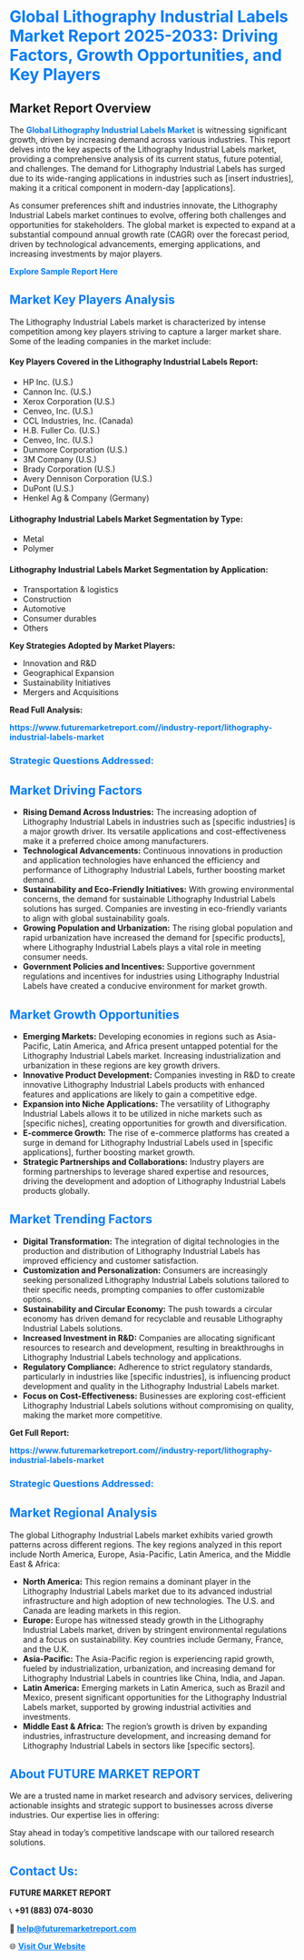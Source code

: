 <h1 style="color: #007BFF;">Global Lithography Industrial Labels Market Report 2025-2033: Driving Factors, Growth Opportunities, and Key Players</h1>

<section id="overview">
<h2>Market Report Overview</h2>
<p>The <a href="https://www.futuremarketreport.com//industry-report/lithography-industrial-labels-market" style="color: #007BFF; text-decoration: none;"><strong>Global Lithography Industrial Labels Market</strong></a> is witnessing significant growth, driven by increasing demand across various industries. This report delves into the key aspects of the Lithography Industrial Labels market, providing a comprehensive analysis of its current status, future potential, and challenges. The demand for Lithography Industrial Labels has surged due to its wide-ranging applications in industries such as [insert industries], making it a critical component in modern-day [applications].</p>
<p>As consumer preferences shift and industries innovate, the Lithography Industrial Labels market continues to evolve, offering both challenges and opportunities for stakeholders. The global market is expected to expand at a substantial compound annual growth rate (CAGR) over the forecast period, driven by technological advancements, emerging applications, and increasing investments by major players.</p>
</section>

<section id="overview">
<p><a href="https://www.futuremarketreport.com//request-sample/reportId=53131" style="color: #007BFF; text-decoration: none;"><strong>Explore Sample Report Here</strong></a></p>
</section>

<section id="key-players">
<h2 style="color: #007BFF;">Market Key Players Analysis</h2>
<p>The Lithography Industrial Labels market is characterized by intense competition among key players striving to capture a larger market share. Some of the leading companies in the market include:</p>
<h4>Key Players Covered in the Lithography Industrial Labels Report:</h4>
<ul><li>HP Inc. (U.S.)</li><li>Cannon Inc. (U.S.)</li><li>Xerox Corporation (U.S.)</li><li>Cenveo, Inc. (U.S.)</li><li>CCL Industries, Inc. (Canada)</li><li>H.B. Fuller Co. (U.S.)</li><li>Cenveo, Inc. (U.S.)</li><li>Dunmore Corporation (U.S.)</li><li>3M Company (U.S.)</li><li>Brady Corporation (U.S.)</li><li>Avery Dennison Corporation (U.S.)</li><li>DuPont (U.S.)</li><li>Henkel Ag &amp; Company (Germany)</li></ul>
<h4>Lithography Industrial Labels Market Segmentation by Type:</h4>
<ul><li>Metal</li><li>Polymer</li></ul>

<h4>Lithography Industrial Labels Market Segmentation by Application:</h4>
<ul><li>Transportation &amp; logistics</li><li>Construction</li><li>Automotive</li><li>Consumer durables</li><li>Others</li></ul>
<p><strong>Key Strategies Adopted by Market Players:</strong></p>
<ul>
<li>Innovation and R&D</li>
<li>Geographical Expansion</li>
<li>Sustainability Initiatives</li>
<li>Mergers and Acquisitions</li>
</ul>
</section>

<section>
<p><strong>Read Full Analysis: </strong></p><a href="https://www.futuremarketreport.com//industry-report/lithography-industrial-labels-market" style="color: #007BFF; text-decoration: none;"><strong>https://www.futuremarketreport.com//industry-report/lithography-industrial-labels-market</strong></a>
<h3 style="color: #007BFF;">Strategic Questions Addressed:</h3>
</section>

<section id="driving-factors">
<h2 style="color: #007BFF;">Market Driving Factors</h2>
<ul>
<li><strong>Rising Demand Across Industries:</strong> The increasing adoption of Lithography Industrial Labels in industries such as [specific industries] is a major growth driver. Its versatile applications and cost-effectiveness make it a preferred choice among manufacturers.</li>
<li><strong>Technological Advancements:</strong> Continuous innovations in production and application technologies have enhanced the efficiency and performance of Lithography Industrial Labels, further boosting market demand.</li>
<li><strong>Sustainability and Eco-Friendly Initiatives:</strong> With growing environmental concerns, the demand for sustainable Lithography Industrial Labels solutions has surged. Companies are investing in eco-friendly variants to align with global sustainability goals.</li>
<li><strong>Growing Population and Urbanization:</strong> The rising global population and rapid urbanization have increased the demand for [specific products], where Lithography Industrial Labels plays a vital role in meeting consumer needs.</li>
<li><strong>Government Policies and Incentives:</strong> Supportive government regulations and incentives for industries using Lithography Industrial Labels have created a conducive environment for market growth.</li>
</ul>
</section>

<section id="growth-opportunities">
<h2 style="color: #007BFF;">Market Growth Opportunities</h2>
<ul>
<li><strong>Emerging Markets:</strong> Developing economies in regions such as Asia-Pacific, Latin America, and Africa present untapped potential for the Lithography Industrial Labels market. Increasing industrialization and urbanization in these regions are key growth drivers.</li>
<li><strong>Innovative Product Development:</strong> Companies investing in R&D to create innovative Lithography Industrial Labels products with enhanced features and applications are likely to gain a competitive edge.</li>
<li><strong>Expansion into Niche Applications:</strong> The versatility of Lithography Industrial Labels allows it to be utilized in niche markets such as [specific niches], creating opportunities for growth and diversification.</li>
<li><strong>E-commerce Growth:</strong> The rise of e-commerce platforms has created a surge in demand for Lithography Industrial Labels used in [specific applications], further boosting market growth.</li>
<li><strong>Strategic Partnerships and Collaborations:</strong> Industry players are forming partnerships to leverage shared expertise and resources, driving the development and adoption of Lithography Industrial Labels products globally.</li>
</ul>
</section>

<section id="trending-factors">
<h2 style="color: #007BFF;">Market Trending Factors</h2>
<ul>
<li><strong>Digital Transformation:</strong> The integration of digital technologies in the production and distribution of Lithography Industrial Labels has improved efficiency and customer satisfaction.</li>
<li><strong>Customization and Personalization:</strong> Consumers are increasingly seeking personalized Lithography Industrial Labels solutions tailored to their specific needs, prompting companies to offer customizable options.</li>
<li><strong>Sustainability and Circular Economy:</strong> The push towards a circular economy has driven demand for recyclable and reusable Lithography Industrial Labels solutions.</li>
<li><strong>Increased Investment in R&D:</strong> Companies are allocating significant resources to research and development, resulting in breakthroughs in Lithography Industrial Labels technology and applications.</li>
<li><strong>Regulatory Compliance:</strong> Adherence to strict regulatory standards, particularly in industries like [specific industries], is influencing product development and quality in the Lithography Industrial Labels market.</li>
<li><strong>Focus on Cost-Effectiveness:</strong> Businesses are exploring cost-efficient Lithography Industrial Labels solutions without compromising on quality, making the market more competitive.</li>
</ul>
</section>

<section>
<p><strong>Get Full Report: </strong></p><a href="https://www.futuremarketreport.com//industry-report/lithography-industrial-labels-market" style="color: #007BFF; text-decoration: none;"><strong>https://www.futuremarketreport.com//industry-report/lithography-industrial-labels-market</strong></a>
<h3 style="color: #007BFF;">Strategic Questions Addressed:</h3>
</section>


<section id="regional-analysis">
<h2 style="color: #007BFF;">Market Regional Analysis</h2>
<p>The global Lithography Industrial Labels market exhibits varied growth patterns across different regions. The key regions analyzed in this report include North America, Europe, Asia-Pacific, Latin America, and the Middle East & Africa:</p>
<ul>
<li><strong>North America:</strong> This region remains a dominant player in the Lithography Industrial Labels market due to its advanced industrial infrastructure and high adoption of new technologies. The U.S. and Canada are leading markets in this region.</li>
<li><strong>Europe:</strong> Europe has witnessed steady growth in the Lithography Industrial Labels market, driven by stringent environmental regulations and a focus on sustainability. Key countries include Germany, France, and the U.K.</li>
<li><strong>Asia-Pacific:</strong> The Asia-Pacific region is experiencing rapid growth, fueled by industrialization, urbanization, and increasing demand for Lithography Industrial Labels in countries like China, India, and Japan.</li>
<li><strong>Latin America:</strong> Emerging markets in Latin America, such as Brazil and Mexico, present significant opportunities for the Lithography Industrial Labels market, supported by growing industrial activities and investments.</li>
<li><strong>Middle East & Africa:</strong> The region’s growth is driven by expanding industries, infrastructure development, and increasing demand for Lithography Industrial Labels in sectors like [specific sectors].</li>
</ul>
</section>

<footer>
<h2 style="color: #007BFF;">About FUTURE MARKET REPORT</h2>
<p>We are a trusted name in market research and advisory services, delivering actionable insights and strategic support to businesses across diverse industries. Our expertise lies in offering:</p>

<p>Stay ahead in today’s competitive landscape with our tailored research solutions.</p>

<h2 style="color: #007BFF;">Contact Us:</h2>
<p><strong>FUTURE MARKET REPORT</strong></p>
<p>📞 <strong>+91 (883) 074-8030</strong></p>
<p>📧 <strong><a href="mailto:help@futuremarketreport.com" style="color: #007BFF;">help@futuremarketreport.com</a></strong></p>
<p>🌐 <strong><a href="https://www.futuremarketreport.com/" style="color: #007BFF;">Visit Our Website</a></strong></p>
</footer>